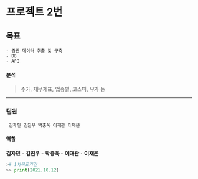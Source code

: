 # 프로젝트 2번

## 목표
    - 증권 데이터 추출 및 구축
    - DB
    - API
#### 분석
> 주가, 재무제표, 업종별, 코스피, 유가 등
---
### 팀원

     김자민 김진우 박충욱 이재관 이재은


#### 역할
**김자민**
    -
**김진우**
    -
**박충욱**
    -
**이재관**
    -
**이재은**
```python
># 1차목표기간 
>> print(2021.10.12) 
```

